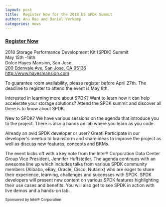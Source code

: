 ```yaml
---
layout: post
title:  Register Now for the 2018 US SPDK Summit
author: Anu Rao and Daniel Verkamp
categories: news
---
```


<div class="well">
<h3><a href="http://www.cvent.com/d/qgqnn3">Register Now</a></h3>
<p>
2018 Storage Performance Development Kit (SPDK) Summit<br/>
May 15th -16th<br/>
Dolce Hayes Mansion, San Jose<br/>
<a href="https://goo.gl/maps/mj9sYL9Un232">200 Edenvale Ave, San Jose, CA 95136</a><br/>
<a href="http://www.hayesmansion.com">http://www.hayesmansion.com</a>
</p>
</div>

To guarantee room availability, please register before April 27th. The
deadline to register to attend the event is May 8th.

Interested in learning more about SPDK? Want to learn how it can help
accelerate your storage solutions? Attend the SPDK summit and discover all
there is to know about SPDK.

New to SPDK? We have various sessions on the agenda that introduce you to the
project. There is also a hands on lab where you learn as you code.

Already an avid SPDK developer or user? Great! Participate in our developer's
meetup to brainstorm and share ideas to improve the project as well as discuss
new features, concepts and BKMs.

The event kicks off with a key note from the Intel® Corporation Data Center
Group Vice President, Jennifer Huffstetler. The agenda continues with an
awesome line up which includes talks from various SPDK community members
(Alibaba, eBay, Oracle, Cisco, Nutanix) who are eager to share their
experience, learning, challenges and successes with SPDK. SPDK developers will
present new content on various SPDK features highlighting their use cases and
benefits. You will also get to see SPDK in action with live demos and a
hands-on lab.

<small>
Sponsored by Intel® Corporation
</small>
